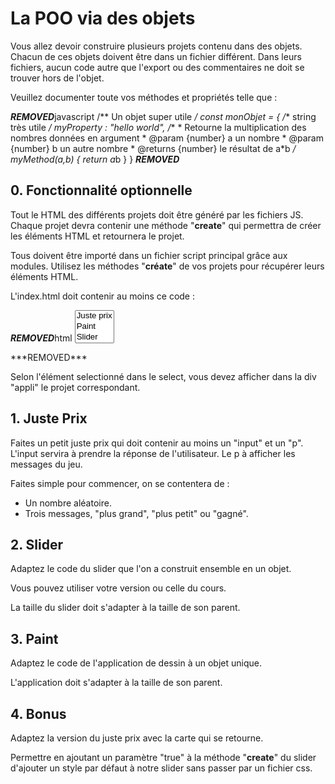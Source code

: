 # La POO via des objets #

Vous allez devoir construire plusieurs projets contenu dans des objets.
Chacun de ces objets doivent être dans un fichier différent.
Dans leurs fichiers, aucun code autre que l'export ou des commentaires ne doit se trouver hors de l'objet.

Veuillez documenter toute vos méthodes et propriétés telle que :

***REMOVED***javascript
/** Un objet super utile */
const monObjet = {
    /** string très utile */
    myProperty : "hello world",
    /**
     * Retourne la multiplication des nombres données en argument
     * @param {number} a un nombre
     * @param {number} b un autre nombre
     * @returns {number} le résultat de a*b
     */
    myMethod(a,b)
    {
        return a*b
    }
}
***REMOVED***

## 0. Fonctionnalité optionnelle ##

Tout le HTML des différents projets doit être généré par les fichiers JS.
Chaque projet devra contenir une méthode "**create**" qui permettra de créer les éléments HTML et retournera le projet.

Tous doivent être importé dans un fichier script principal grâce aux modules.
Utilisez les méthodes "**créate**" de vos projets pour récupérer leurs éléments HTML.

L'index.html doit contenir au moins ce code :

***REMOVED***html
<select id="appli" size="3">
    <option value="justePrix">Juste prix</option>
    <option value="paint">Paint</option>
    <option value="slider">Slider</option>
</select>
<div class="appli"></div>
***REMOVED***

Selon l'élément selectionné dans le select, vous devez afficher dans la div "appli" le projet correspondant.

## 1. Juste Prix ##

Faites un petit juste prix qui doit contenir au moins un "input" et un "p".
L'input servira à prendre la réponse de l'utilisateur.
Le p à afficher les messages du jeu.

Faites simple pour commencer, on se contentera de :

- Un nombre aléatoire.
- Trois messages, "plus grand", "plus petit" ou "gagné".

## 2. Slider ##

Adaptez le code du slider que l'on a construit ensemble en un objet.

Vous pouvez utiliser votre version ou celle du cours.

La taille du slider doit s'adapter à la taille de son parent.

## 3. Paint ##

Adaptez le code de l'application de dessin à un objet unique.

L'application doit s'adapter à la taille de son parent.

## 4. Bonus ##

Adaptez la version du juste prix avec la carte qui se retourne.

Permettre en ajoutant un paramètre "true" à la méthode "**create**" du slider d'ajouter un style par défaut à notre slider sans passer par un fichier css.
